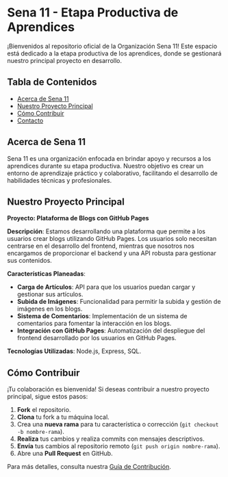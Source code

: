 # Sena 11 - Etapa Productiva de Aprendices

¡Bienvenidos al repositorio oficial de la Organización Sena 11! Este espacio está dedicado a la etapa productiva de los aprendices, donde se gestionará nuestro principal proyecto en desarrollo.

## Tabla de Contenidos

- [Acerca de Sena 11](#acerca-de-sena-11)
- [Nuestro Proyecto Principal](#nuestro-proyecto-principal)
- [Cómo Contribuir](#cómo-contribuir)
- [Contacto](#contacto)

## Acerca de Sena 11

Sena 11 es una organización enfocada en brindar apoyo y recursos a los aprendices durante su etapa productiva. Nuestro objetivo es crear un entorno de aprendizaje práctico y colaborativo, facilitando el desarrollo de habilidades técnicas y profesionales.

## Nuestro Proyecto Principal

**Proyecto: Plataforma de Blogs con GitHub Pages**

**Descripción**: Estamos desarrollando una plataforma que permite a los usuarios crear blogs utilizando GitHub Pages. Los usuarios solo necesitan centrarse en el desarrollo del frontend, mientras que nosotros nos encargamos de proporcionar el backend y una API robusta para gestionar sus contenidos.

**Características Planeadas**:
- **Carga de Artículos**: API para que los usuarios puedan cargar y gestionar sus artículos.
- **Subida de Imágenes**: Funcionalidad para permitir la subida y gestión de imágenes en los blogs.
- **Sistema de Comentarios**: Implementación de un sistema de comentarios para fomentar la interacción en los blogs.
- **Integración con GitHub Pages**: Automatización del despliegue del frontend desarrollado por los usuarios en GitHub Pages.

**Tecnologías Utilizadas**: Node.js, Express, SQL.

## Cómo Contribuir

¡Tu colaboración es bienvenida! Si deseas contribuir a nuestro proyecto principal, sigue estos pasos:

1. **Fork** el repositorio.
2. **Clona** tu fork a tu máquina local.
3. Crea una **nueva rama** para tu característica o corrección (`git checkout -b nombre-rama`).
4. **Realiza** tus cambios y realiza commits con mensajes descriptivos.
5. **Envía** tus cambios al repositorio remoto (`git push origin nombre-rama`).
6. Abre una **Pull Request** en GitHub.

Para más detalles, consulta nuestra [Guía de Contribución](CONTRIBUTING.md).
